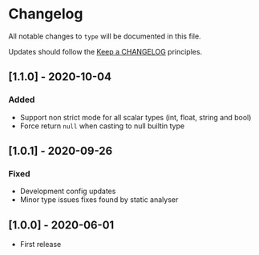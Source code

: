 # Changelog

All notable changes to `type` will be documented in this file.

Updates should follow the [Keep a CHANGELOG](http://keepachangelog.com/) principles.

<!--
## [X.Y.Z] - YYYY-MM-DD
### Added
- Nothing

### Deprecated
- Nothing

### Fixed
- Nothing

### Removed
- Nothing

### Security
- Nothing
-->

## [1.1.0] - 2020-10-04
### Added
- Support non strict mode for all scalar types (int, float, string and bool)
- Force return `null` when casting to null builtin type

## [1.0.1] - 2020-09-26
### Fixed
- Development config updates
- Minor type issues fixes found by static analyser

## [1.0.0] - 2020-06-01
- First release
